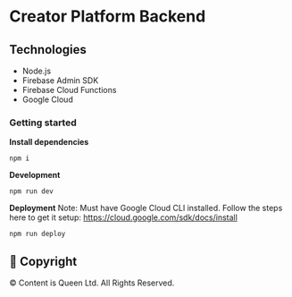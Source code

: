 # Creator Platform Backend

## Technologies

- Node.js
- Firebase Admin SDK
- Firebase Cloud Functions
- Google Cloud

### Getting started

**Install dependencies**

```
npm i
```

**Development**

```
npm run dev
```

**Deployment**
Note: Must have Google Cloud CLI installed. Follow the steps here to get it setup: https://cloud.google.com/sdk/docs/install

```
npm run deploy
```

## 📝 Copyright

&copy; Content is Queen Ltd. All Rights Reserved.
